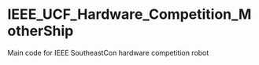 # IEEE_UCF_Hardware_Competition_MotherShip
 Main code for IEEE SoutheastCon hardware competition robot
